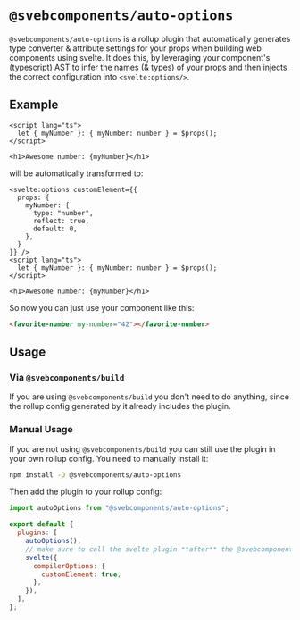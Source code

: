# `@svebcomponents/auto-options`

`@svebcomponents/auto-options` is a rollup plugin that automatically generates type converter & attribute settings for your props when building web components using svelte.
It does this, by leveraging your component's (typescript) AST to infer the names (& types) of your props and then injects the correct configuration into `<svelte:options/>`.

## Example

```svelte
<script lang="ts">
  let { myNumber }: { myNumber: number } = $props();
</script>

<h1>Awesome number: {myNumber}</h1>
```

will be automatically transformed to:

```svelte
<svelte:options customElement={{
  props: {
    myNumber: {
      type: "number",
      reflect: true,
      default: 0,
    },
  }
}} />
<script lang="ts">
  let { myNumber }: { myNumber: number } = $props();
</script>

<h1>Awesome number: {myNumber}</h1>
```

So now you can just use your component like this:

```html
<favorite-number my-number="42"></favorite-number>
```

## Usage

### Via `@svebcomponents/build`

If you are using `@svebcomponents/build` you don't need to do anything, since the rollup config generated by it already includes the plugin.

### Manual Usage

If you are not using `@svebcomponents/build` you can still use the plugin in your own rollup config.
You need to manually install it:

```bash
npm install -D @svebcomponents/auto-options
```

Then add the plugin to your rollup config:

```js
import autoOptions from "@svebcomponents/auto-options";

export default {
  plugins: [
    autoOptions(),
    // make sure to call the svelte plugin **after** the @svebcomponents/auto-options plugin
    svelte({
      compilerOptions: {
        customElement: true,
      },
    }),
  ],
};
```
